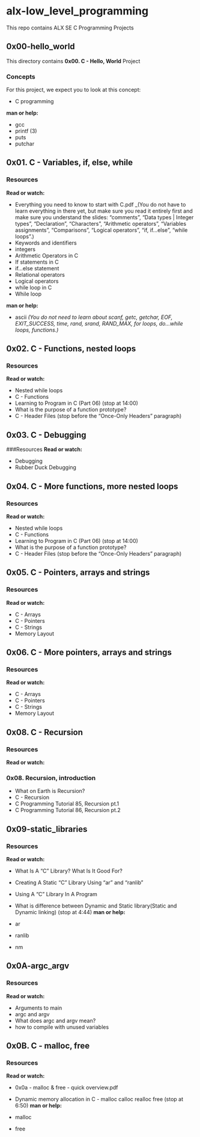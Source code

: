 # alx-low_level_programming

This repo contains ALX SE C Programming Projects

## 0x00-hello_world

This directory contains **0x00. C - Hello, World** Project

### Concepts
For this project, we expect you to look at this concept:

- C programming

**man or help:**

- gcc
- printf (3)
- puts
- putchar



## 0x01. C - Variables, if, else, while

### Resources

**Read or watch:**

- Everything you need to know to start with C.pdf _(You do not have to learn everything in there yet, but make sure you read it entirely first and make sure you understand the slides: “comments”, “Data types | Integer types”, “Declaration”, “Characters”, “Arithmetic operators”, “Variables assignments”, “Comparisons”, “Logical operators”, “if, if…else”, “while loops”.)
- Keywords and identifiers
- integers
- Arithmetic Operators in C
- If statements in C
- if…else statement
- Relational operators
- Logical operators
- while loop in C
- While loop

**man or help:**

- ascii _(You do not need to learn about scanf, getc, getchar, EOF, EXIT_SUCCESS, time, rand, srand, RAND_MAX, for loops, do...while loops, functions.)_

## 0x02. C - Functions, nested loops

### Resources
**Read or watch:**

- Nested while loops
- C - Functions
- Learning to Program in C (Part 06) (stop at 14:00)
- What is the purpose of a function prototype?
- C - Header Files (stop before the “Once-Only Headers” paragraph)

## 0x03. C - Debugging

###Resources
**Read or watch:**

- Debugging
- Rubber Duck Debugging

## 0x04. C - More functions, more nested loops

### Resources
**Read or watch:**

- Nested while loops
- C - Functions
- Learning to Program in C (Part 06) (stop at 14:00)
- What is the purpose of a function prototype?
- C - Header Files (stop before the “Once-Only Headers” paragraph)

## 0x05. C - Pointers, arrays and strings

### Resources
**Read or watch:**

- C - Arrays
- C - Pointers
- C - Strings
- Memory Layout

## 0x06. C - More pointers, arrays and strings

### Resources
**Read or watch:**

- C - Arrays
- C - Pointers
- C - Strings
- Memory Layout


## 0x08. C - Recursion

### Resources
**Read or watch:**

### 0x08. Recursion, introduction
- What on Earth is Recursion?
- C - Recursion
- C Programming Tutorial 85, Recursion pt.1
- C Programming Tutorial 86, Recursion pt.2

## 0x09-static_libraries

### Resources
**Read or watch:**

- What Is A “C” Library? What Is It Good For?
- Creating A Static “C” Library Using “ar” and “ranlib”
- Using A “C” Library In A Program
- What is difference between Dynamic and Static library(Static and Dynamic linking) (stop at 4:44)
**man or help:**

- ar
- ranlib
- nm

## 0x0A-argc_argv

### Resources
**Read or watch:**

- Arguments to main
- argc and argv
- What does argc and argv mean?
- how to compile with unused variables

## 0x0B. C - malloc, free

### Resources
**Read or watch:**

- 0x0a - malloc & free - quick overview.pdf
- Dynamic memory allocation in C - malloc calloc realloc free (stop at 6:50)
**man or help:**

- malloc
- free